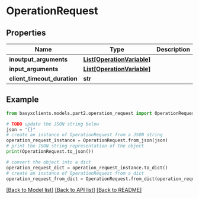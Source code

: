 # OperationRequest


## Properties

Name | Type | Description | Notes
------------ | ------------- | ------------- | -------------
**inoutput_arguments** | [**List[OperationVariable]**](OperationVariable.md) |  | [optional] 
**input_arguments** | [**List[OperationVariable]**](OperationVariable.md) |  | [optional] 
**client_timeout_duration** | **str** |  | [optional] 

## Example

```python
from basyxclients.models.part2.operation_request import OperationRequest

# TODO update the JSON string below
json = "{}"
# create an instance of OperationRequest from a JSON string
operation_request_instance = OperationRequest.from_json(json)
# print the JSON string representation of the object
print(OperationRequest.to_json())

# convert the object into a dict
operation_request_dict = operation_request_instance.to_dict()
# create an instance of OperationRequest from a dict
operation_request_from_dict = OperationRequest.from_dict(operation_request_dict)
```
[[Back to Model list]](../README.md#documentation-for-models) [[Back to API list]](../README.md#documentation-for-api-endpoints) [[Back to README]](../README.md)


